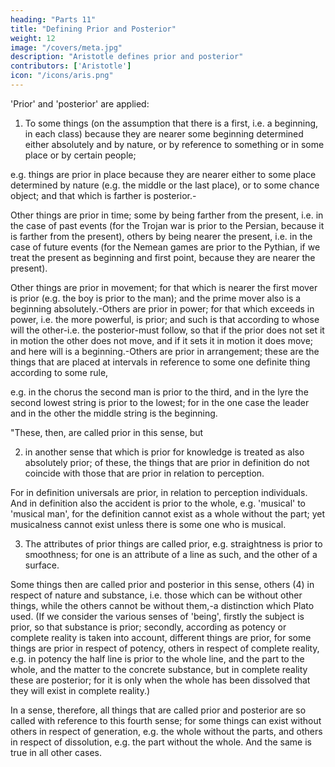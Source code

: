 ```yaml
---
heading: "Parts 11"
title: "Defining Prior and Posterior"
weight: 12
image: "/covers/meta.jpg"
description: "Aristotle defines prior and posterior"
contributors: ['Aristotle']
icon: "/icons/aris.png"
---
```




'Prior' and 'posterior' are applied:

1. To some things (on the assumption that there is a first, i.e. a beginning, in each class) because they are nearer some beginning determined either absolutely and by nature, or by reference to something or in some place or by certain people; 

e.g. things are prior in place because they are nearer either to some place determined by nature (e.g. the middle or the last place), or to some chance object; and that which is farther is posterior.-

Other things are prior in time; some by being farther from the present, i.e. in the case of past events (for the Trojan war is prior to the Persian, because it is farther from the present), others by being nearer the present, i.e. in the case of future events (for the Nemean games are prior to the Pythian, if we treat the present as beginning and first point, because they are nearer the present).

Other things are prior in movement; for that which is nearer the first mover is prior (e.g. the boy is prior to the man); and the prime mover also is a beginning absolutely.-Others are prior in power; for that which exceeds in power, i.e. the more powerful, is prior; and such is that according to whose will the other-i.e. the posterior-must follow, so that if the prior does not set it in motion the other does not move, and if it sets it in motion it does move; and here will is a beginning.-Others are prior in arrangement; these are the things that are placed at intervals in reference to some one definite thing according to some rule, 

e.g. in the chorus the second man is prior to the third, and in the lyre the second lowest string is prior to the lowest; for in the one case the leader and in the other the middle string is the beginning.

"These, then, are called prior in this sense, but

2. in another sense that which is prior for knowledge is treated as also absolutely prior; of these, the things that are prior in definition do not coincide with those that are prior in relation to perception. 

For in definition universals are prior, in relation to perception individuals. And in definition also the accident is prior to the whole, e.g. 'musical' to 'musical man', for the definition cannot exist as a whole without the part; yet musicalness cannot exist unless there is some one who is musical.

3. The attributes of prior things are called prior, e.g. straightness is prior to smoothness; for one is an attribute of a line as such, and the other of a surface.

Some things then are called prior and posterior in this sense, others (4) in respect of nature and substance, i.e. those which can be without other things, while the others cannot be without them,-a distinction which Plato used. (If we consider the various senses of 'being', firstly the subject is prior, so that substance is prior; secondly, according as potency or complete reality is taken into account, different things are prior, for some things are prior in respect of potency, others in respect of complete reality, e.g. in potency the half line is prior to the whole line, and the part to the whole, and the matter to the concrete substance, but in complete reality these are posterior; for it is only when the whole has been dissolved that they will exist in complete reality.) 

In a sense, therefore, all things that are called prior and posterior are so called with reference to this fourth sense; for some things can exist without others in respect of generation, e.g. the whole without the parts, and others in respect of dissolution, e.g. the part without the whole. And the same is true in all other cases.

